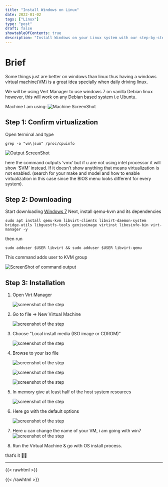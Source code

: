 ```yaml
---
title: "Install Windows on Linux"
date: 2022-01-02
tags: ["Linux"]
type: "post"
draft: false
showtableOfContents: true
description: "Install Windows on your Linux system with our step-by-step guide. Learn how to use virtualization software and run Windows applications seamlessly on Linux."
---
```


# Brief

Some things just are better on windows than linux thus having a windows virtual machine(VM) is a great idea specially when daily driving linux.

We will be using Vert Manager to use windows 7 on vanilla Debian linux however, this will work on any Debian based system i.e Ubuntu.

Machine I am using:
![Machine ScreenShot](/images/guides/windows7onlinux/machine-windows7Linux.png)

## Step 1: Confirm virtualization

Open terminal and type 
```
grep -o "vm\|sum" /proc/cpuinfo
```

![Output ScreenShot](/images/guides/windows7onlinux/virtualization-confirmation.png)

here the command outputs ‘vmx’ but if u are not using intel processor it will show ‘SVM’ instead. If it doesn’t show anything that means virtualization is not enabled. (search for your make and model and how to enable virtualization in this case since the BIOS menu looks different for every system).

## Step 2: Downloading

Start downloading [Windows 7](https://bit.ly/2R8XFXO)
Next, install qemu-kvm and its dependencies
```
sudo apt install qemu-kvm libvirt-clients libvirt-daemon-system bridge-utils libguestfs-tools genisoimage virtinst libosinfo-bin virt-manager -y
```
then run
```
sudo adduser $USER libvirt && sudo adduser $USER libvirt-qemu
```
This command adds user to KVM group

![ScreenShot of command output](/images/guides/windows7onlinux/KVM-group.png)

## Step 3: Installation

1. Open Virt Manager

    ![screenshot of the step](/images/guides/windows7onlinux/installing1.png)
2. Go to file -> New Virtual Machine

    ![screenshot of the step](/images/guides/windows7onlinux/installing2.png)
3. Choose "Local install media (ISO image or CDROM)"

    ![screenshot of the step](/images/guides/windows7onlinux/installing3.png)
4. Browse to your iso file

    ![screenshot of the step](/images/guides/windows7onlinux/installing4.png)

    ![screenshot of the step](/images/guides/windows7onlinux/installing5.png)

    ![screenshot of the step](/images/guides/windows7onlinux/installing6.png)

5. In memory give at least half of the host system resources

    ![screenshot of the step](/images/guides/windows7onlinux/installing7.png)
6. Here go with the default options

    ![screenshot of the step](/images/guides/windows7onlinux/installing8.png)

7. Here u can change the name of your VM, i am going with win7
    ![screenshot of the step](/images/guides/windows7onlinux/installing9.png)
    
8. Run the Virtual Machine & go with OS install process.

that’s it ✌🏽

-------------------------------------------------------------
{{< rawhtml >}} 
 
{{< /rawhtml >}}